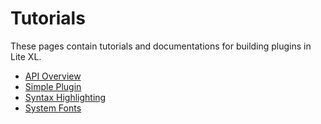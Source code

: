 # Tutorials

These pages contain tutorials and documentations for building plugins in Lite XL.

- [API Overview](/en/tutorials/api-overview)
- [Simple Plugin](/en/tutorials/simple-plugin)
- [Syntax Highlighting](/en/tutorials/syntax-highlighting)
- [System Fonts](/en/tutorials/system-fonts)
